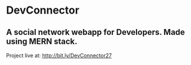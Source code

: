# DevConnector

## A social network webapp for Developers. Made using MERN stack.

Project live at: http://bit.ly/DevConnector27
